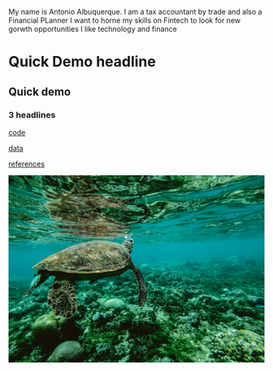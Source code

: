 My name is Antonio Albuquerque. I am a tax accountant by trade and also a Financial PLanner 
I want to horne my skills on Fintech to look for new gorwth opportunities 
I like technology and finance 


# Quick Demo headline 

## Quick demo

### 3 headlines 

[code](code)

[data](data)

[references](references)

![Lucky_Turtle.png](images/Lucky_Turtle.png)

